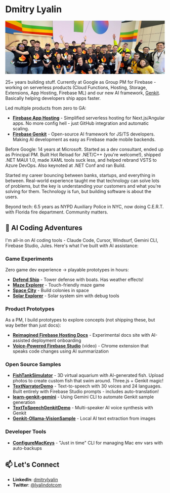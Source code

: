 # Dmitry Lyalin

![Dmitry Lyalin Banner](twitter-banner.jpg)

25+ years building stuff. Currently at Google as Group PM for Firebase - working on serverless products (Cloud Functions, Hosting, Storage, Extensions, App Hosting, Firebase ML) and our new AI framework, [Genkit](https://www.genkit.dev). Basically helping developers ship apps faster.

Led multiple products from zero to GA:
- **[Firebase App Hosting](https://firebase.blog/posts/2024/05/introducing-app-hosting/)** - Simplified serverless hosting for Next.js/Angular apps. No more config hell - just GitHub integration and automatic scaling.
- **[Firebase Genkit](https://firebase.blog/posts/2024/05/introducing-genkit/)** - Open-source AI framework for JS/TS developers. Making AI development as easy as Firebase made mobile backends.

Before Google: 14 years at Microsoft. Started as a dev consultant, ended up as Principal PM. Built Hot Reload for .NET/C++ (you're welcome!), shipped .NET MAUI 1.0, made XAML tools suck less, and helped rebrand VSTS to Azure DevOps. Also keynoted at .NET Conf and ran Build.

Started my career bouncing between banks, startups, and everything in between. Real-world experience taught me that technology can solve lots of problems, but the key is understanding your customers and what you're solving for them. Technology is fun, but building software is about the users. 

Beyond tech: 6.5 years as NYPD Auxiliary Police in NYC, now doing C.E.R.T. with Florida fire department. Community matters.

## 🤖 AI Coding Adventures

I'm all-in on AI coding tools - Claude Code, Cursor, Windsurf, Gemini CLI, Firebase Studio, Jules. Here's what I've built with AI assistance:

### Game Experiments
Zero game dev experience → playable prototypes in hours:
- [**Defend Ship**](https://dronedefense.web.app/) - Tower defense with boats. Has weather effects!
- [**Maze Explorer**](https://mazeexplorer-e2b48.web.app/) - Touch-friendly maze game
- [**Space City**](https://spacecity-350f9.web.app/) - Build colonies in space
- [**Solar Explorer**](https://solarexplorer.web.app/) - Solar system sim with debug tools

### Product Prototypes
As a PM, I build prototypes to explore concepts (not shipping these, but way better than just docs):
- [**Reimagined Firebase Hosting Docs**](https://hostingdoc-preview.web.app/) - Experimental docs site with AI-assisted deployment onboarding
- [**Voice-Powered Firebase Studio**](https://screen.studio/share/YmBw2pjG) (video) - Chrome extension that speaks code changes using AI summarization

### Open Source Samples
- [**FishTankSimulator**](https://github.com/LyalinDotCom/FishTankSimulator) - 3D virtual aquarium with AI-generated fish. Upload photos to create custom fish that swim around. Three.js + Genkit magic!
- [**TextNarratorDemo**](https://github.com/LyalinDotCom/TextNarratorDemo) - Text-to-speech with 30 voices and 24 languages. Built entirely with Firebase Studio prompts - includes auto-translation!
- [**learn-genkit-gemini**](https://github.com/LyalinDotCom/learn-genkit-gemini) - Using Gemini CLI to automate Genkit sample generation
- [**TextToSpeechGenkitDemo**](https://github.com/LyalinDotCom/TextToSpeechGenkitDemo) - Multi-speaker AI voice synthesis with Genkit
- [**Genkit-Ollama-VisionSample**](https://github.com/LyalinDotCom/Genkit-Ollama-VisionSample) - Local AI text extraction from images

### Developer Tools
- [**ConfigureMacKeys**](https://github.com/LyalinDotCom/ConfigureMacKeys) - "Just in time" CLI for managing Mac env vars with auto-backups

## 📫 Let's Connect

- **LinkedIn**: [dmitrylyalin](https://www.linkedin.com/in/dmitrylyalin/)
- **Twitter**: [@lyalindotcom](https://www.twitter.com/lyalindotcom)
